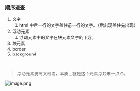 <a name="dlfwA"></a>
### 顺序速查
1. 文字
   1. html 中后一行的文字盖住前一行的文字。（后出现盖住先出现）
2. 浮动元素
   1. 浮动元素中的文字在块元素文字的下方。
3. 块元素
3. border
3. background

​<br />
> 浮动元素脱离文档流，本质上就是这个元素浮起来一点点。

![image.png](https://cdn.nlark.com/yuque/0/2021/png/22534335/1638342247036-e8ee9f14-841a-4ded-8542-b2dc01618a71.png#clientId=u2e9cde3b-fa7b-4&crop=0&crop=0&crop=1&crop=1&from=paste&height=300&id=ua15aa7a0&margin=%5Bobject%20Object%5D&name=image.png&originHeight=599&originWidth=1629&originalType=binary&ratio=1&rotation=0&showTitle=false&size=544041&status=done&style=none&taskId=ub7a0c5b4-a6c8-4f2f-b0d8-d654bb10fe2&title=&width=814.5)
